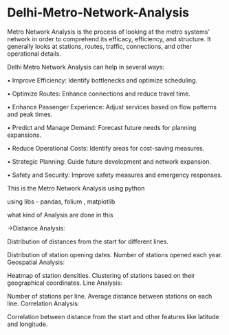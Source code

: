 # Delhi-Metro-Network-Analysis
Metro Network Analysis is the process of looking at the metro systems' network in order to comprehend its efficacy, efficiency, and structure. It generally looks at stations, routes, traffic, connections, and other operational details. 

Delhi Metro Network Analysis can help in several ways:


• Improve Efficiency: Identify bottlenecks and optimize scheduling.

• Optimize Routes: Enhance connections and reduce travel time.

• Enhance Passenger Experience: Adjust services based on flow patterns and peak times.

• Predict and Manage Demand: Forecast future needs for planning expansions.

• Reduce Operational Costs: Identify areas for cost-saving measures.

• Strategic Planning: Guide future development and network expansion.

• Safety and Security: Improve safety measures and emergency responses.




This is the Metro Network Analysis using python

using libs - pandas, folium , matplotlib

what kind of Analysis are done in this

→Distance Analysis:

Distribution of distances from the start for different lines.

Distribution of station opening dates. Number of stations opened each year. Geospatial Analysis:

Heatmap of station densities. Clustering of stations based on their geographical coordinates. Line Analysis:

Number of stations per line. Average distance between stations on each line. Correlation Analysis:

Correlation between distance from the start and other features like latitude and longitude.

